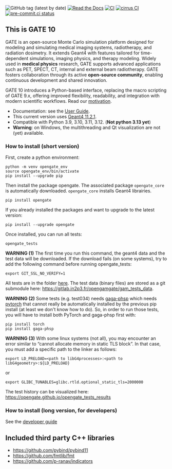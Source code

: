 ![GitHub tag (latest by date)](https://img.shields.io/github/v/tag/OpenGATE/opengate?logo=github)
[![Read the Docs](https://img.shields.io/readthedocs/opengate-python/master?logo=read-the-docs&style=plastic)](https://opengate-python.readthedocs.io/)
[![CI](https://github.com/OpenGATE/opengate/actions/workflows/main.yml/badge.svg)](https://github.com/OpenGATE/opengate/actions/workflows/main.yml)
[![cirrus CI](https://api.cirrus-ci.com/github/OpenGATE/opengate.svg)](https://cirrus-ci.com/github/OpenGATE/opengate)
[![pre-commit.ci status](https://results.pre-commit.ci/badge/github/OpenGATE/opengate/master.svg)](https://results.pre-commit.ci/latest/github/OpenGATE/opengate/master)

## This is GATE 10

GATE is an open-source Monte Carlo simulation platform designed for modeling and simulating medical imaging systems, radiotherapy, and radiation dosimetry. It extends Geant4 with features tailored for time-dependent simulations, imaging physics, and therapy modeling. Widely used in **medical physics** research, GATE supports advanced applications such as PET, SPECT, CT, internal and external beam radiotherapy. GATE fosters collaboration through its active **open-source community**, enabling continuous development and shared innovation.

GATE 10 introduces a Python-based interface, replacing the macro scripting of GATE 9.x, offering improved flexibility, readability, and integration with modern scientific workflows. Read our [motivation](https://opengate-python.readthedocs.io/en/master/user_guide/user_guide_intro.html).

- Documentation: see the [User Guide](https://opengate-python.readthedocs.io/en/master/user_guide/index.html).
- This current version uses [Geant4 11.2.1](https://geant4.web.cern.ch).
- Compatible with Python 3.9, 3.10, 3.11, 3.12. (**Not python 3.13 yet**)
- **Warning**: on Windows, the multithreading and Qt visualization are not (yet) available.

### How to install (short version)

First, create a python environment:

```
python -m venv opengate_env
source opengate_env/bin/activate
pip install --upgrade pip
```

Then install the package opengate. The associated package ```opengate_core``` is automatically downloaded. ```opengate_core``` installs Geant4 librairies.

```
pip install opengate
```

If you already installed the packages and want to upgrade to the latest version:

```
pip install --upgrade opengate
```

Once installed, you can run all tests:

````
opengate_tests
````

**WARNING (1)** The first time you run this command, the geant4 data and the test data will be downloaded. If the download fails (on some systems), try to add the following command before running opengate_tests:

````
export GIT_SSL_NO_VERIFY=1
````

All tests are in the folder [here](https://github.com/OpenGATE/opengate/tree/master/opengate/tests/src). The test data (binary files) are stored as a git submodule here: https://gitlab.in2p3.fr/opengamgate/gam_tests_data.

**WARNING (2)** Some tests (e.g. test034) needs [gaga-phsp](https://github.com/dsarrut/gaga-phsp) which needs [pytorch](https://pytorch.org/) that cannot really be automatically installed by the previous pip install (at least we don't know how to do). So, in order to run those tests, you will have to install both PyTorch and gaga-phsp first with:

````
pip install torch
pip install gaga-phsp
````

**WARNING (3)** With some linux systems (not all), you may encounter an error similar to “cannot allocate memory in static TLS block”. In that case, you must add a specific path to the linker as follows:
````
export LD_PRELOAD=<path to libG4processes>:<path to libG4geometry>:${LD_PRELOAD}
````
or
````
export GLIBC_TUNABLES=glibc.rtld.optional_static_tls=2000000
````

The test history can be visualized here: https://opengate.github.io/opengate_tests_results

### How to install (long version, for developers)

See the [developer guide](https://opengate-python.readthedocs.io/en/master/developer_guide/index.html#installation-for-developers)


## Included third party C++ libraries

- https://github.com/pybind/pybind11
- https://github.com/fmtlib/fmt
- https://github.com/p-ranav/indicators
